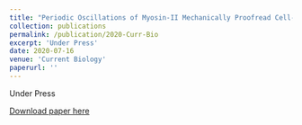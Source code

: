 ```yaml
---
title: "Periodic Oscillations of Myosin-II Mechanically Proofread Cell-Cell Connections to Ensure Robust Formation of the Cardiac Vessel"
collection: publications
permalink: /publication/2020-Curr-Bio
excerpt: 'Under Press'
date: 2020-07-16
venue: 'Current Biology'
paperurl: ''
---
```

Under Press

[Download paper here]()
